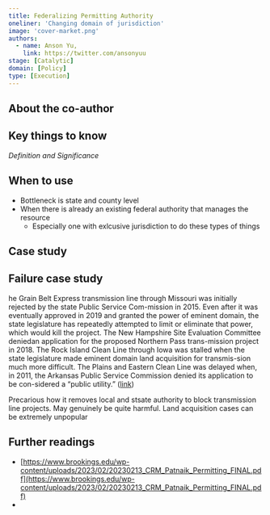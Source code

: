 ```yaml
---
title: Federalizing Permitting Authority
oneliner: 'Changing domain of jurisdiction'
image: 'cover-market.png'
authors:
  - name: Anson Yu,
    link: https://twitter.com/ansonyuu
stage: [Catalytic]
domain: [Policy]
type: [Execution]
---
```


## About the co-author

## Key things to know

_Definition and Significance_

## When to use

- Bottleneck is state and county level
- When there is already an existing federal authority that manages the resource
  - Especially one with exlcusive jurisdiction to do these types of things

## Case study

## Failure case study

he Grain Belt Express transmission line through Missouri was initially rejected by the state Public Service Com-mission in 2015. Even after it was eventually approved in 2019 and granted the power of eminent domain, the state legislature has repeatedly attempted to limit or eliminate that power, which would kill the project. The New Hampshire Site Evaluation Committee deniedan application for the proposed Northern Pass trans-mission project in 2018. The Rock Island Clean Line through Iowa was stalled when the state legislature made eminent domain land acquisition for transmis-sion much more difficult. The Plains and Eastern Clean Line was delayed when, in 2011, the Arkansas Public Service Commission denied its application to be con-sidered a “public utility.” ([link](https://www.brookings.edu/wp-content/uploads/2023/02/20230213_CRM_Patnaik_Permitting_FINAL.pdf))

Precarious how it removes local and stsate authority to block transmission line projects. May genuinely be quite harmful. Land acquisition cases can be extremely unpopular

## Further readings

- [https://www.brookings.edu/wp-content/uploads/2023/02/20230213_CRM_Patnaik_Permitting_FINAL.pdf](https://www.brookings.edu/wp-content/uploads/2023/02/20230213_CRM_Patnaik_Permitting_FINAL.pdf)
-
